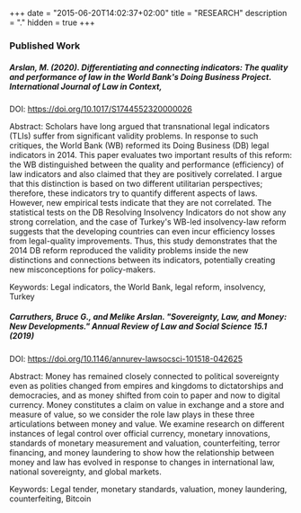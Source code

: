 +++
date = "2015-06-20T14:02:37+02:00"
title = "RESEARCH"
description = "."
hidden = true
+++

### Published Work

##### Arslan, M. (2020). Differentiating and connecting indicators: The quality and performance of law in the World Bank's Doing Business Project. International Journal of Law in Context,  

DOI: https://doi.org/10.1017/S1744552320000026

Abstract: Scholars have long argued that transnational legal indicators (TLIs) suffer from significant validity problems. In response to such critiques, the World Bank (WB) reformed its Doing Business (DB) legal indicators in 2014. This paper evaluates two important results of this reform: the WB distinguished between the quality and performance (efficiency) of law indicators and also claimed that they are positively correlated. I argue that this distinction is based on two different utilitarian perspectives; therefore, these indicators try to quantify different aspects of laws. However, new empirical tests indicate that they are not correlated. The statistical tests on the DB Resolving Insolvency Indicators do not show any strong correlation, and the case of Turkey's WB-led insolvency-law reform suggests that the developing countries can even incur efficiency losses from legal-quality improvements. Thus, this study demonstrates that the 2014 DB reform reproduced the validity problems inside the new distinctions and connections between its indicators, potentially creating new misconceptions for policy-makers.

Keywords: Legal indicators, the World Bank, legal reform, insolvency, Turkey

##### Carruthers, Bruce G., and Melike Arslan. "Sovereignty, Law, and Money: New Developments." Annual Review of Law and Social Science 15.1 (2019)
DOI: https://doi.org/10.1146/annurev-lawsocsci-101518-042625

Abstract: Money has remained closely connected to political sovereignty even as polities changed from empires and kingdoms to dictatorships and democracies, and as money shifted from coin to paper and now to digital currency. Money constitutes a claim on value in exchange and a store and measure of value, so we consider the role law plays in these three articulations between money and value. We examine research on different instances of legal control over official currency, monetary innovations, standards of monetary measurement and valuation, counterfeiting, terror financing, and money laundering to show how the relationship between money and law has evolved in response to changes in international law, national sovereignty, and global markets.

Keywords: Legal tender, monetary standards, valuation, money laundering, counterfeiting, Bitcoin

